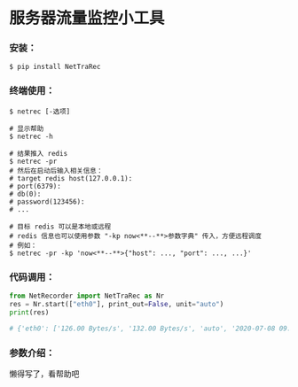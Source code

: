 服务器流量监控小工具
====

### 安装： 

```shell script
$ pip install NetTraRec
```

### 终端使用：  

```shell script
$ netrec [-选项]

# 显示帮助
$ netrec -h

# 结果推入 redis
$ netrec -pr
# 然后在启动后输入相关信息：
# target redis host(127.0.0.1): 
# port(6379): 
# db(0): 
# password(123456):
# ...

# 目标 redis 可以是本地或远程
# redis 信息也可以使用参数 "-kp now<**--**>参数字典" 传入，方便远程调度
# 例如：
$ netrec -pr -kp 'now<**--**>{"host": ..., "port": ..., ...}'
```

### 代码调用：  
```python
from NetRecorder import NetTraRec as Nr
res = Nr.start(["eth0"], print_out=False, unit="auto")
print(res)

# {'eth0': ['126.00 Bytes/s', '132.00 Bytes/s', 'auto', '2020-07-08 09:51:17']}
```

### 参数介绍：  
懒得写了，看帮助吧
